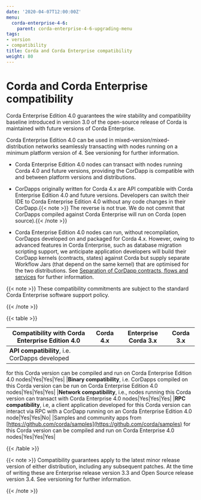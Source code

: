 ```yaml
---
date: '2020-04-07T12:00:00Z'
menu:
  corda-enterprise-4-6:
    parent: corda-enterprise-4-6-upgrading-menu
tags:
- version
- compatibility
title: Corda and Corda Enterprise compatibility
weight: 80
---
```



# Corda and Corda Enterprise compatibility

Corda Enterprise Edition 4.0 guarantees the wire stability and compatibility baseline introduced in version 3.0 of the open-source release of Corda
is maintained with future versions of Corda Enterprise.


Corda Enterprise Edition 4.0 can be used in mixed-version/mixed-distribution networks seamlessly transacting with nodes running on a minimum platform version of 4.
See versioning for further information.



* Corda Enterprise Edition 4.0 nodes can transact with nodes running Corda 4.0 and future versions, providing the CorDapp is compatible with and between platform versions and distributions.
* CorDapps originally written for Corda 4.x are API compatible with Corda Enterprise Edition 4.0 and future versions.
Developers can switch their IDE to Corda Enterprise Edition 4.0 without any code changes in their CorDapp.{{< note >}}
The reverse is not true. We do not commit that CorDapps compiled against Corda Enterprise will run on Corda (open source).{{< /note >}}

* Corda Enterprise Edition 4.0 nodes can run, without recompilation, CorDapps developed on and packaged for Corda 4.x.
However, owing to advanced features in Corda Enterprise, such as database migration scripting support, we anticipate application developers
will build their CorDapp kernels (contracts, states) against Corda but supply separate Workflow Jars (that depend on the same kernel)
that are optimised for the two distributions. See [Separation of CorDapp contracts, flows and services](cordapps/cordapp-build-systems.html#separation-of-cordapp-contracts-flows-and-services) for further information.


{{< note >}}
These compatibility commitments are subject to the standard Corda Enterprise software support policy.

{{< /note >}}

{{< table >}}

|Compatibility with Corda Enterprise Edition 4.0|Corda 4.x|Enterprise Corda 3.x|Corda 3.x|
|-------------------------------------------------|-------------|-----------------------|---------------|
|**API compatibility**, i.e. CorDapps developed
for this Corda version can be compiled and run
on Corda Enterprise Edition 4.0 nodes|Yes|Yes|Yes|
|**Binary compatibility**, i.e. CorDapps
compiled on this Corda version can be run on
Corda Enterprise Edition 4.0 nodes|Yes|Yes|Yes|
|**Network compatibility**, i.e., nodes running
this Corda version can transact with Corda
Enterprise 4.0 nodes|Yes|Yes|Yes|
|**RPC compatibility**, i.e, a client
application developed for this Corda version
can interact via RPC with a CorDapp running on
an Corda Enterprise Edition 4.0 node|Yes|Yes|No|
|Samples and community apps from
[https://github.com/corda/samples](https://github.com/corda/samples) for this Corda
version can be compiled and run on Corda
Enterprise 4.0 nodes|Yes|Yes|Yes|

{{< /table >}}

{{< note >}}
Compatibility guarantees apply to the latest minor release version of either distribution, including any subsequent patches.
At the time of writing these are Enterprise release version 3.3 and Open Source release version 3.4.
See versioning for further information.

{{< /note >}}
